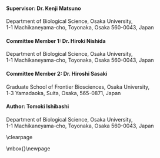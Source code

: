 #### Supervisor: Dr. Kenji Matsuno

Department of Biological Science, Osaka University,  
1-1 Machikaneyama-cho, Toyonaka, Osaka 560-0043, Japan

#### Committee Member 1: Dr. Hiroki Nishida

Department of Biological Science, Osaka University,  
1-1 Machikaneyama-cho, Toyonaka, Osaka 560-0043, Japan

#### Committee Member 2: Dr. Hiroshi Sasaki

Graduate School of Frontier Biosciences, Osaka University,  
1-3 Yamadaoka, Suita, Osaka, 565-0871, Japan

#### Author: Tomoki Ishibashi

Department of Biological Science, Osaka University,  
1-1 Machikaneyama-cho, Toyonaka, Osaka 560-0043, Japan

\clearpage

\mbox{}\newpage

